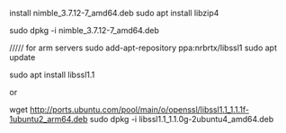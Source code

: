 
install  nimble_3.7.12-7_amd64.deb
sudo apt install libzip4

 sudo dpkg -i nimble_3.7.12-7_amd64.deb


 /////
 for arm servers
sudo add-apt-repository ppa:nrbrtx/libssl1
sudo apt update

sudo apt install libssl1.1

or

wget http://ports.ubuntu.com/pool/main/o/openssl/libssl1.1_1.1.1f-1ubuntu2_arm64.deb
 sudo dpkg -i libssl1.1_1.1.0g-2ubuntu4_amd64.deb
 



